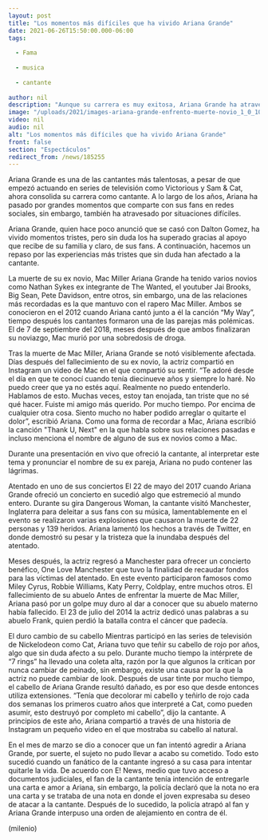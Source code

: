 ```yaml
---
layout: post
title: "Los momentos más difíciles que ha vivido Ariana Grande"
date: 2021-06-26T15:50:00.000-06:00
tags:
  
  - Fama
  
  - musica
  
  - cantante
  
author: nil
description: "Aunque su carrera es muy exitosa, Ariana Grande ha atravesado por momentos difíciles que han marcado su vida."
image: "/uploads/2021/images-ariana-grande-enfrento-muerte-novio_1_0_1046_649.jpg"
video: nil
audio: nil
alt: "Los momentos más difíciles que ha vivido Ariana Grande"
front: false
section: "Espectáculos"
redirect_from: /news/185255
---
```


Ariana Grande es una de las cantantes más talentosas, a pesar de que empezó actuando en series de televisión como Victorious y Sam & Cat, ahora consolida su carrera como cantante. A lo largo de los años, Ariana ha pasado por grandes momentos que comparte con sus fans en redes sociales, sin embargo, también ha atravesado por situaciones difíciles.  

Ariana Grande, quien hace poco anunció que se casó con Dalton Gomez, ha vivido momentos tristes, pero sin duda los ha superado gracias al apoyo que recibe de su familia y claro, de sus fans. A continuación, hacemos un repaso por las experiencias más tristes que sin duda han afectado a la cantante. 

La muerte de su ex novio, Mac Miller Ariana Grande ha tenido varios novios como Nathan Sykes ex integrante de The Wanted, el youtuber Jai Brooks, Big Sean, Pete Davidson, entre otros, sin embargo, una de las relaciones más recordadas es la que mantuvo con el rapero Mac Miller. Ambos se conocieron en el 2012 cuando Ariana cantó junto a él la canción “My Way”, tiempo después los cantantes formaron una de las parejas más polémicas. El de 7 de septiembre del 2018, meses después de que ambos finalizaran su noviazgo, Mac murió por una sobredosis de droga.

Tras la muerte de Mac Miller, Ariana Grande se notó visiblemente afectada. Días después del fallecimiento de su ex novio, la actriz compartió en Instagram un video de Mac en el que compartió su sentir. “Te adoré desde el día en que te conocí cuando tenía diecinueve años y siempre lo haré. No puedo creer que ya no estés aquí. Realmente no puedo entenderlo. Hablamos de esto. Muchas veces, estoy tan enojada, tan triste que no sé qué hacer. Fuiste mi amigo más querido. Por mucho tiempo. Por encima de cualquier otra cosa. Siento mucho no haber podido arreglar o quitarte el dolor”, escribió Ariana. Como una forma de recordar a Mac, Ariana escribió la canción "Thank U, Next" en la que habla sobre sus relaciones pasadas e incluso menciona el nombre de alguno de sus ex novios como a Mac.  

Durante una presentación en vivo que ofreció la cantante, al interpretar este tema y pronunciar el nombre de su ex pareja, Ariana no pudo contener las lágrimas.  

Atentado en uno de sus conciertos El 22 de mayo del 2017 cuando Ariana Grande ofreció un concierto en sucedió algo que estremeció al mundo entero. Durante su gira Dangerous Woman, la cantante visitó Manchester, Inglaterra para deleitar a sus fans con su música, lamentablemente en el evento se realizaron varias explosiones que causaron la muerte de 22 personas y 139 heridos. Ariana lamentó los hechos a través de Twitter, en donde demostró su pesar y la tristeza que la inundaba después del atentado. 

Meses después, la actriz regresó a Manchester para ofrecer un concierto benéfico, One Love Manchester que tuvo la finalidad de recaudar fondos para las víctimas del atentado. En este evento participaron famosos como Miley Cyrus, Robbie Williams, Katy Perry, Coldplay, entre muchos otros. El fallecimiento de su abuelo Antes de enfrentar la muerte de Mac Miller, Ariana pasó por un golpe muy duro al dar a conocer que su abuelo materno había fallecido. El 23 de julio del 2014 la actriz dedicó unas palabras a su abuelo Frank, quien perdió la batalla contra el cáncer que padecía. 

El duro cambio de su cabello Mientras participó en las series de televisión de Nickelodeon como Cat, Ariana tuvo que teñir su cabello de rojo por años, algo que sin duda afecto a su pelo. Durante mucho tiempo la intérprete de “7 rings” ha llevado una coleta alta, razón por la que algunos la critican por nunca cambiar de peinado, sin embargo, existe una causa por la que la actriz no puede cambiar de look.  Después de usar tinte por mucho tiempo, el cabello de Ariana Grande resultó dañado, es por eso que desde entonces utiliza extensiones. “Tenía que decolorar mi cabello y teñirlo de rojo cada dos semanas los primeros cuatro años que interpreté a Cat, como pueden asumir, esto destruyó por completo mi cabello”, dijo la cantante.
A principios de este año, Ariana compartió a través de una historia de Instagram un pequeño video en el que mostraba su cabello al natural. 


En el mes de marzo se dio a conocer que un fan intentó agredir a Ariana Grande, por suerte, el sujeto no pudo llevar a acabo su cometido. Todo esto sucedió cuando un fanático de la cantante ingresó a su casa para intentar quitarle la vida.  De acuerdo con E! News, medio que tuvo acceso a documentos judiciales, el fan de la cantante tenía intención de entregarle una carta e amor a Ariana, sin embargo, la policía declaró que la nota no era una carta y se trataba de una nota en donde  el joven expresaba su deseo de atacar a la cantante. Después de lo sucedido, la policía atrapó al fan y Ariana Grande interpuso una orden de alejamiento en contra de él.

(milenio)